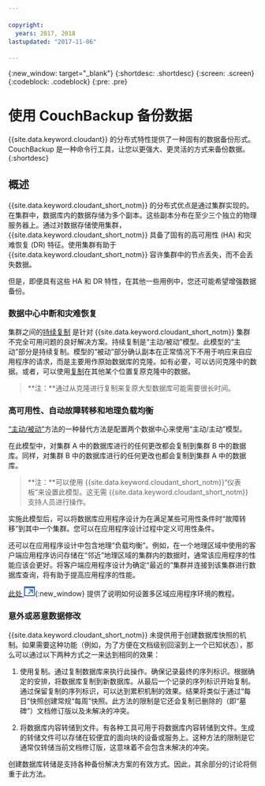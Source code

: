 ```yaml
---

copyright:
  years: 2017, 2018
lastupdated: "2017-11-06"

---
```


{:new_window: target="_blank"}
{:shortdesc: .shortdesc}
{:screen: .screen}
{:codeblock: .codeblock}
{:pre: .pre}

<!-- Acrolinx: 2017-05-02 -->

# 使用 CouchBackup 备份数据

{{site.data.keyword.cloudant}} 的分布式特性提供了一种固有的数据备份形式。
CouchBackup 是一种命令行工具，让您以更强大、更灵活的方式来备份数据。
{:shortdesc}

## 概述

{{site.data.keyword.cloudant_short_notm}} 的分布式优点是通过集群实现的。在集群中，数据库内的数据存储为多个副本。这些副本分布在至少三个独立的物理服务器上。通过对数据存储使用集群，{{site.data.keyword.cloudant_short_notm}} 具备了固有的高可用性 (HA) 和灾难恢复 (DR) 特征。使用集群有助于 {{site.data.keyword.cloudant_short_notm}} 容许集群中的节点丢失，而不会丢失数据。

但是，即便具有这些 HA 和 DR 特性，在其他一些用例中，您还可能希望增强数据备份。

<div id="activepassive"></div>

### 数据中心中断和灾难恢复

集群之间的[持续复制](../api/replication.html#continuous-replication) 是针对 {{site.data.keyword.cloudant_short_notm}} 集群不完全可用问题的良好解决方案。持续复制是“主动/被动”模型。此模型的“主动”部分是持续复制。模型的“被动”部分确认副本在正常情况下不用于响应来自应用程序的请求，而是主要用作原始数据库的克隆。如有必要，可以访问克隆中的数据。或者，可以使用[复制](../api/replication.html)在其他某个位置复原克隆中的数据。

>	**注：**通过从克隆进行复制来复原大型数据库可能需要很长时间。

### 高可用性、自动故障转移和地理负载均衡

[“主动/被动”](#activepassive)方法的一种替代方法是配置两个数据中心来使用“主动/主动”模型。

在此模型中，对集群 A 中的数据库进行的任何更改都会复制到集群 B 中的数据库。同样，对集群 B 中的数据库进行的任何更改也都会复制到集群 A 中的数据库。

>	**注：**可以使用 {{site.data.keyword.cloudant_short_notm}}“仪表板”来设置此模型。这无需 {{site.data.keyword.cloudant_short_notm}} 支持人员进行操作。



实施此模型后，可以将数据库应用程序设计为在满足某些可用性条件时“故障转移”到其中一个集群。您可以在应用程序设计过程中定义可用性条件。

还可以在应用程序设计中包含地理“负载均衡”。例如，在一个地理区域中使用的客户端应用程序访问存储在“邻近”地理区域的集群内的数据时，通常该应用程序的性能应该会更好。将客户端应用程序设计为确定“最近的”集群并连接到该集群进行数据库查询，将有助于提高应用程序的性能。

[此处 ![外部链接图标](../images/launch-glyph.svg "外部链接图标")](http://www.ibm.com/developerworks/cloud/library/cl-multi-region-bluemix-apps-with-cloudant-and-dyn-trs/index.html){:new_window} 提供了说明如何设置多区域应用程序环境的教程。

### 意外或恶意数据修改

{{site.data.keyword.cloudant_short_notm}} 未提供用于创建数据库快照的机制。如果需要这种功能（例如，为了方便在文档级别回滚到上一个已知状态），那么可以通过以下两种方式之一来达到相同的效果：

1.	使用复制。通过复制数据库来执行此操作。确保记录最终的序列标识。根据确定的安排，将数据库复制到新数据库。从最后一个记录的序列标识开始复制。通过保留复制的序列标识，可以达到累积机制的效果。结果将类似于通过“每日”快照创建常规“每周”快照。此方法的限制是它还会复制已删除的（即“墓碑”）文档修订版以及未解决的冲突。

2.	将数据库内容转储到文件。有各种工具可用于将数据库内容转储到文件。生成的转储文件可以存储在较便宜的面向块的设备或服务上。这种方法的限制是它通常仅转储当前文档修订版，这意味着不会包含未解决的冲突。

创建数据库转储是支持各种备份解决方案的有效方式。因此，其余部分的讨论将侧重于此方法。

<!--
https://developer.ibm.com/clouddataservices/2016/03/22/simple-couchdb-and-cloudant-backup/

A useful approach is to have couchbackup's snapshots placed on the Bluemix Object Storage service, as described here:

https://developer.ibm.com/recipes/tutorials/object-storage-cloudant-backup/
-->

